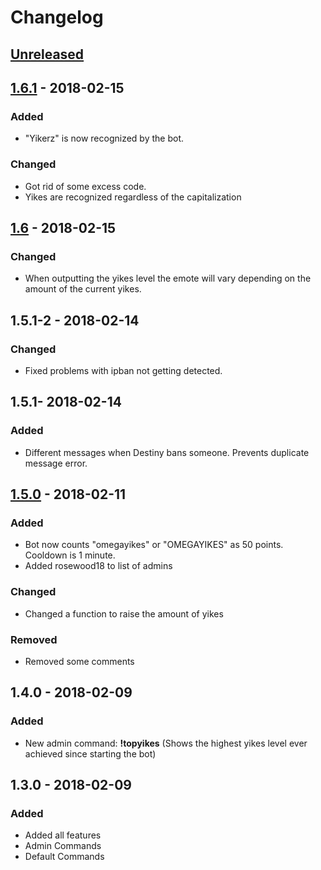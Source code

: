 # Changelog

## [Unreleased](https://github.com/theneedyguy/yikesbot/compare/v1.6.1...HEAD)

## [1.6.1](https://github.com/theneedyguy/yikesbot/compare/v1.6.0...v1.6.1) - 2018-02-15

### Added

- "Yikerz" is now recognized by the bot.

### Changed

- Got rid of some excess code.
- Yikes are recognized regardless of the capitalization

## [1.6](https://github.com/theneedyguy/yikesbot/compare/v1.5.0...v1.6.0) - 2018-02-15

### Changed

- When outputting the yikes level the emote will vary depending on the amount of the current yikes.

## 1.5.1-2 - 2018-02-14

### Changed

- Fixed problems with ipban not getting detected.

## 1.5.1- 2018-02-14

### Added

- Different messages when Destiny bans someone. Prevents duplicate message error.

## [1.5.0](https://github.com/theneedyguy/yikesbot/tree/v1.5.0) - 2018-02-11

### Added

- Bot now counts "omegayikes" or "OMEGAYIKES" as 50 points. Cooldown is 1 minute.
- Added rosewood18 to list of admins

### Changed

- Changed a function to raise the amount of yikes

### Removed

- Removed some comments

## 1.4.0 - 2018-02-09

### Added

- New admin command: **!topyikes** (Shows the highest yikes level ever achieved since starting the bot)

## 1.3.0 - 2018-02-09

### Added

- Added all features
- Admin Commands
- Default Commands
